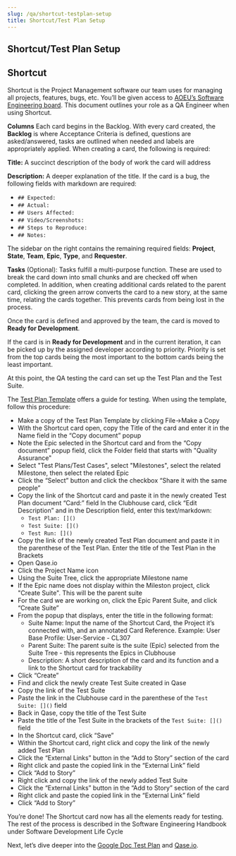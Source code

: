 ```yaml
---
slug: /qa/shortcut-testplan-setup
title: Shortcut/Test Plan Setup
---
```

## Shortcut/Test Plan Setup

## Shortcut

Shortcut is the Project Management software our team uses for managing all projects, features, bugs, etc.
You’ll be given access to [AOEU’s Software Engineering board](https://app.shortcut.com/aoeu-se/stories/space/126/everything). This document outlines your role as a QA Engineer when using Shortcut.

**Columns**
Each card begins in the Backlog. With every card created, the **Backlog** is where Acceptance Criteria is defined, questions are asked/answered, tasks are outlined when needed and labels are appropriately applied.
When creating a card, the following is required:

**Title:** A succinct description of the body of work the card will address

**Description:** A deeper explanation of the title.
If the card is a bug, the following fields with markdown are required:

* `## Expected:`
* `## Actual:`
* `## Users Affected:`
* `## Video/Screenshots:`
* `## Steps to Reproduce:`
* `## Notes:`

The sidebar on the right contains the remaining required fields: **Project**, **State**, **Team**, **Epic**, **Type**, and **Requester**.

**Tasks** (Optional): Tasks fulfill a multi-purpose function. These are used to break the card down into small chunks and are checked off when completed. In addition, when creating additional cards related to the parent card, clicking the green arrow converts the card to a new story, at the same time, relating the cards together. This prevents cards from being lost in the process.

Once the card is defined and approved by the team, the card is moved to **Ready for Development**.

If the card is in **Ready for Development** and in the current iteration, it can be picked up by the assigned developer according to priority. Priority is set from the top cards being the most important to the bottom cards being the least important.

At this point, the QA testing the card can set up the Test Plan and the Test Suite.

The [Test Plan Template](https://docs.google.com/document/d/1x9SMIE0oQKkLs-1dHojrDUh6BS22avjVVF3_PWhC9rM/edit#heading=h.1suokh672aje) offers a guide for testing. When using the template, follow this procedure:

* Make a copy of the Test Plan Template by clicking File->Make a Copy
* With the Shortcut card open, copy the Title of the card and enter it in the Name field in the “Copy document” popup
* Note the Epic selected in the Shortcut card and from the “Copy document” popup field, click the Folder field that starts with "Quality Assurance"
* Select "Test Plans/Test Cases", select "Milestones", select the related Milestone, then select the related Epic
* Click the “Select” button and click the checkbox “Share it with the same people”
* Copy the link of the Shortcut card and paste it in the newly created Test Plan document “Card:” field
In the Clubhouse card, click “Edit Description” and in the Description field, enter this text/markdown:
    * `Test Plan: []()`
    * `Test Suite: []()`
    * `Test Run: []()`
* Copy the link of the newly created Test Plan document and paste it in the parenthese of the Test Plan. Enter the title of the Test Plan in the Brackets
* Open Qase.io
* Click the Project Name icon
* Using the Suite Tree, click the appropriate Milestone name
* If the Epic name does not display within the Mileston project, click "Create Suite". This will be the parent suite
* For the card we are working on, click the Epic Parent Suite, and click “Create Suite”
* From the popup that displays, enter the title in the following format:
    * Suite Name: Input the name of the Shortcut Card, the Project it’s connected with, and an annotated Card Reference. Example: User Base Profile: User-Service - CL307
    * Parent Suite: The parent suite is the suite (Epic) selected from the Suite Tree - this represents the Epics in Clubhouse
    * Description: A short description of the card and its function and a link to the Shortcut card for trackability
* Click “Create”
* Find and click the newly create Test Suite created in Qase
* Copy the link of the Test Suite
* Paste the link in the Clubhouse card in the parenthese of the `Test Suite: []()` field
* Back in Qase, copy the title of the Test Suite
* Paste the title of the Test Suite in the brackets of the `Test Suite: []()` field
* In the Shortcut card, click “Save”
* Within the Shortcut card, right click and copy the link of the newly added Test Plan
* Click the “External Links” button in the “Add to Story” section of the card
* Right click and paste the copied link in the “External Link” field
* Click “Add to Story”
* Right click and copy the link of the newly added Test Suite
* Click the “External Links” button in the “Add to Story” section of the card
* Right click and paste the copied link in the “External Link” field
* Click “Add to Story”

You’re done! The Shortcut card now has all the elements ready for testing.
The rest of the process is described in the Software Engineering Handbook under Software Development Life Cycle

Next, let’s dive deeper into the [Google Doc Test Plan](https://docs.google.com/document/d/1Rr6l4KkTMogOi4Fb_RKZmrXbzWrQZ1rOvgfJ0TFE_GI/edit?usp=sharing) and [Qase.io](https://docs.google.com/document/d/1zoGb8P-twZB3zve8VUTnuSgPgBR-PYYIPT7l2EnOmKI/edit?usp=sharing).
